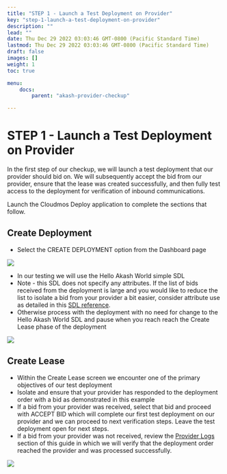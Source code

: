 ```yaml
---
title: "STEP 1 - Launch a Test Deployment on Provider"
key: "step-1-launch-a-test-deployment-on-provider"
description: ""
lead: ""
date: Thu Dec 29 2022 03:03:46 GMT-0800 (Pacific Standard Time)
lastmod: Thu Dec 29 2022 03:03:46 GMT-0800 (Pacific Standard Time)
draft: false
images: []
weight: 1
toc: true

menu:
    docs:
        parent: "akash-provider-checkup"

---
```

STEP 1 - Launch a Test Deployment on Provider
=============================================

In the first step of our checkup, we will launch a test deployment that our provider should bid on. We will subsequently accept the bid from our provider, ensure that the lease was created successfully, and then fully test access to the deployment for verification of inbound communications.

Launch the Cloudmos Deploy application to complete the sections that follow.

Create Deployment
-----------------

*   Select the CREATE DEPLOYMENT option from the Dashboard page

![](/images/.gitbook/akashlyticsCreateDeployment.png)

*   In our testing we will use the Hello Akash World simple SDL
*   Note - this SDL does not specify any attributes. If the list of bids received from the deployment is large and you would like to reduce the list to isolate a bid from your provider a bit easier, consider attribute use as detailed in this [SDL reference](https://docs.akash.network/providers/akash-audited-attributes#attribute-location-within-the-sdl).
*   Otherwise process with the deployment with no need for change to the Hello Akash World SDL and pause when you reach reach the Create Lease phase of the deployment

![](/images/.gitbook/akashlyticsHelloWorldSelect.png)

Create Lease
------------

*   Within the Create Lease screen we encounter one of the primary objectives of our test deployment
*   Isolate and ensure that your provider has responded to the deployment order with a bid as demonstrated in this example
*   If a bid from your provider was received, select that bid and proceed with ACCEPT BID which will complete our first test deployment on our provider and we can proceed to next verification steps. Leave the test deployment open for next steps.
*   If a bid from your provider was not received, review the [Provider Logs](step-5-provider-logs.md) section of this guide in which we will verify that the deployment order reached the provider and was processed successfully.

![](/images/.gitbook/akashlyticsAcceptBid.png)